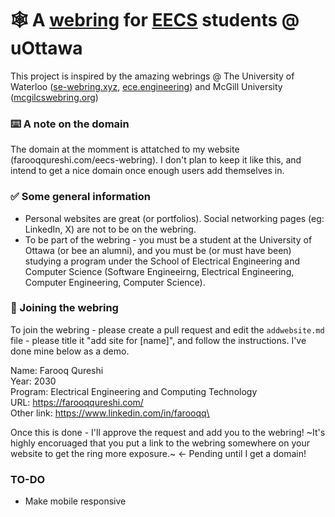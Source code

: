 # 🕸️ A [webring](https://en.wikipedia.org/wiki/Webring#:~:text=A%20webring%20(or%20web%20ring,theme%2C%20often%20educational%20or%20social.)) for [EECS](https://www.uottawa.ca/faculty-engineering/school-electrical-engineering-computer-science) students @ uOttawa

This project is inspired by the amazing webrings @ The University of Waterloo ([se-webring.xyz](https://se-webring.xyz/), [ece.engineering](https://ece.engineering/)) and McGill University ([mcgilcswebring.org](https://mcgillcswebring.org/))

### ⌨️ A note on the domain
The domain at the momment is attatched to my website (farooqqureshi.com/eecs-webring). I don't plan to keep it like this, and intend to get a nice domain once enough users add themselves in. 

### ✅ Some general information
- Personal websites are great (or portfolios). Social networking pages (eg: LinkedIn, X) are not to be on the webring.
- To be part of the webring - you must be a student at the University of Ottawa (or bee an alumni), and you must be (or must have been) studying a program under the School of Electrical Engineering and Computer Science (Software Engineeirng, Electrical Engineering, Computer Engineering, Computer Science).

### 🙂 Joining the webring
To join the webring - please create a pull request and edit the `addwebsite.md` file - please title it "add site for [name]", and follow the instructions. I've done mine below as a demo.

Name: Farooq Qureshi\
Year: 2030\
Program: Electrical Engineering and Computing Technology\
URL: https://farooqqureshi.com/ \
Other link: https://www.linkedin.com/in/farooqq\


Once this is done - I'll approve the request and add you to the webring! ~It's highly encoruaged that you put a link to the webring somewhere on your website to get the ring more exposure.~ <- Pending until I get a domain!

### TO-DO
- Make mobile responsive
  

